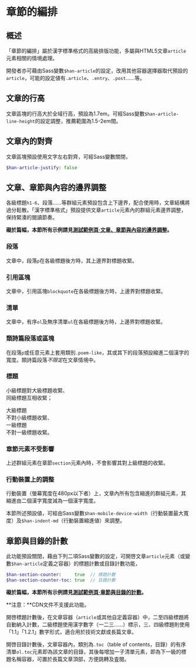 
章節的編排
========

 概述
------
「章節的編排」屬於漢字標準格式的高級排版功能，多屬與HTML5文章`article`元素相關的情境處理。

<div class='info note'>

開發者亦可藉由Sass變數`$han-article`的設定，改用其他容器選擇器取代預設的`article`，可能的設定値有`.article`、`.entry`、`.post`……等。
</div>

 文章的行高 <!-- #wenzhang_de_hanggao -->
----------
文章區塊的行高大於全域行高，預設為1.7em。可經Sass變數`$han-article-line-height`的設定調整，推薦範圍為1.5-2em間。

 文章內的對齊
------------
文章區塊預設使用文字左右對齊，可經Sass變數關閉，

```sass
$han-article-justify: false
```



 文章、章節與內容的邊界調整 <!-- #wenzhang_zhangjie_yu_neirong_de_bianjie_tiaozheng -->
-----------------------
各級標題`h1-6`、段落……等群組元素預設包含上下邊界，配合使用時，文章結構將過分鬆散。「漢字標準格式」預設提供文章`article`元素內的群組元素邊界調整，保持緊湊的閱讀節奏。

**礙於篇幅，本節所有示例請見[測試範例頁·文章、章節與內容的邊界調整][well-knit]。**

[well-knit]: http://ethantw.github.io/Han/latest/well-knit.html

### 段落 <!-- #wenzhang_zhangjie_yu_neirong_de_bianjie_tiaozheng-duanluo -->
文章中，段落`p`在各級標題後方時，其上邊界對標題收緊。

### 引用區塊 <!-- #wenzhang_zhangjie_yu_neirong_de_bianjie_tiaozheng-yinyongqukuai -->
文章中，引用區塊`blockquote`在各級標題後方時，上邊界對標題收緊。

### 清單 <!-- #wenzhang_zhangjie_yu_neirong_de_bianjie_tiaozheng-qingdan -->
文章中，有序`ol`及無序清單`ul`在各級標題後方時，上邊界對標題收緊。

### 類詩篇段落或區塊 <!-- #wenzhang_zhangjie_yu_neirong_de_bianjie_tiaozheng-leishipian_duanluo_huo_ququai -->
在段落`p`或任意元素上套用類別`.poem-like`，其或其下的段落預設縮進二個漢字的寬度。類詩篇段落*不限定*在文章情境中。


### 標題 <!-- #wenzhang_zhangjie_yu_neirong_de_bianjie_tiaozheng-biaoti -->

<section class='poem-like'>

小級標題對大級標題收緊、  
同級標題互相收緊；

大級標題  
不對小級標題收緊、  
一級標題  
不對一級標題收緊。
</section>

### 章節元素不受影響 <!-- #wenzhang_zhangjie_yu_neirong_de_bianjie_tiaozheng-zhangjie_yuansu_bushou_yingxiang -->
上述群組元素在章節`section`元素內時，不會影響其對上級標題的收緊。

### 行動裝置上的調整 <!-- #wenzhang_zhangjie_yu_neirong_de_bianjie_tiaozheng-xingdong_zhuangzhi_shang_de_tiaozheng -->
行動裝置（螢幕寬度在480px以下者）上，文章內所有包含縮進的群組元素，其縮進由二個漢字寬度減為一個漢字寬度。

本節所述預設値，可經由Sass變數`$han-mobile-device-width`（行動裝置最大寬度）及`$han-indent-md`（行動裝置縮進値）來調整。

 章節與目錄的計數 <!-- #zhangjie_yu_mulu_de_jishu -->
---------------
此功能預設關閉，藉由下列二項Sass變數的設定，可開啓文章`article`元素（或變數`$han-article`定義之容器）的標題計數或目錄計數功能，

```sass
$han-section-counter:     true  // 標題計數
$han-section-counter-toc: true  // 目錄計數
```
**礙於篇幅，本節所有示例請見[測試範例頁·章節與目錄的計數][counter]。**

[counter]: http://ethantw.github.io/Han/latest/counter.html

<div class='info note important'>

**注意：**CDN文件不支援此功能。
</div>

開啓標題計數後，在文章容器（`article`或其他自定義容器）中，二至四級標題將自動納入計數，二級標題使用漢字數字（一二三……）標示，三、四級標題則使用「1.1」「1.2.1」數字形式，適合用於技術文獻或長篇文章。

開啓目錄計數後，文章容器內，類別為`.toc`（table of contents，目錄）的有序清單`ol.toc`元素即為該文章的目錄，其後每增加一子清單元素，即為下一級的標題名稱容器，可置於長篇文章頂部，方便跳轉及査閱。
